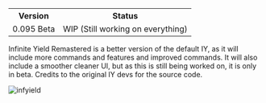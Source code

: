 <table>
  <tr>
    <th>Version</th>
    <th>Status</th>
  </tr>
  <tr>
    <td>0.095 Beta</td>
    <td>WIP (Still working on everything)</td>
  </tr>
</table>

Infinite Yield Remastered is a better version of the default IY, as it will include more commands and features and improved commands. It will also include a smoother cleaner UI, but as this is still being worked on, it is only in beta.
Credits to the original IY devs for the source code.

![infyield](https://github.com/user-attachments/assets/fdc346e2-14b7-4f15-8588-12d0d3f3cad3)
